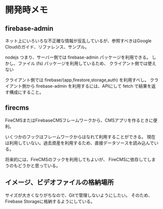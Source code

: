 # 開発時メモ

## firebase-admin

ネット上にいろいろな不正確な情報が反乱しているが、参照すべきはGoogle Cloudのガイド、リファレンス、サンプル。

nodejs つまり、サーバー側では firebase-admin パッケージを利用できる。
しかし、ファイル (fs) パッケージを利用しているため、
クライアント側では使えない

クライアント側では firebase/(app,firestore,storage,auth) を利用すべし。
クライアント側から firebase-admin を利用するには、APIにして fetch で結果を返す構成にすること。

## firecms

FireCMSまたはFirebaseCMSフレームワークから、CMSアプリを作るときに便利。

いくつかのフックはフレームワークからはなれて利用することができる。
現在は利用していない。過去資産を利用するため、直接データソースを読み込んでいる。

将来的には、FireCMSのフックを利用してもよいが、
FireCMSに依存してしまうのもどうかと思っている。

## イメージ、ビデオファイルの格納場所

サイズが大きくなりがちなので、Gitで管理しないようにしたい。
そのため、Firebase Storageに格納するようにしている。
